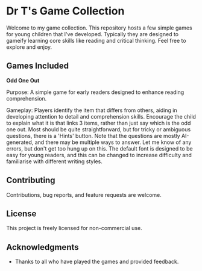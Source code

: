 
# Dr T's Game Collection

Welcome to my game collection. This repository hosts a few simple games for young children that I've developed. Typically they are designed to gameify learning core skills like reading and critical thinking. Feel free to explore and enjoy.

## Games Included
**Odd One Out**

Purpose: A simple game for early readers designed to enhance reading comprehension.

Gameplay: Players identify the item that differs from others, aiding in developing attention to detail and comprehension skills. Encourage the child to explain what it is that links 3 items, rather than just say which is the odd one out. Most should be quite straightforward, but for tricky or ambiguous questions, there is a 'Hints' button.
Note that the questions are mostly AI-generated, and there may be multiple ways to answer. Let me know of any errors, but don't get too hung up on this.
The default font is designed to be easy for young readers, and this can be changed to increase difficulty and familiarise with different writing styles.

## Contributing
Contributions, bug reports, and feature requests are welcome. 

## License
This project is freely licensed for non-commercial use. 

## Acknowledgments
- Thanks to all who have played the games and provided feedback.
